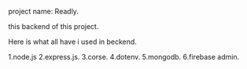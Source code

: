project name: Readly.

this backend of this project.

Here is what all have i used in beckend.

1.node.js
2.express.js.
3.corse.
4.dotenv.
5.mongodb.
6.firebase admin.
